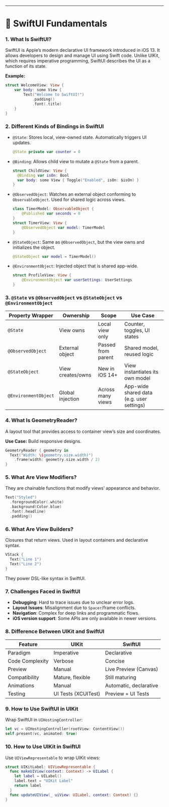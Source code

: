 
---

# 🧩 SwiftUI Fundamentals

### 1. What Is SwiftUI?

SwiftUI is Apple’s modern declarative UI framework introduced in iOS 13. It allows developers to design and manage UI using Swift code. Unlike UIKit, which requires imperative programming, SwiftUI describes the UI as a function of its state.

**Example:**

```swift
struct WelcomeView: View {
    var body: some View {
        Text("Welcome to SwiftUI!")
            .padding()
            .font(.title)
    }
}
```

### 2. Different Kinds of Bindings in SwiftUI

* `@State`: Stores local, view-owned state. Automatically triggers UI updates.

  ```swift
  @State private var counter = 0
  ```

* `@Binding`: Allows child view to mutate a `@State` from a parent.

  ```swift
  struct ChildView: View {
    @Binding var isOn: Bool
    var body: some View { Toggle("Enabled", isOn: $isOn) }
  }
  ```

* `@ObservedObject`: Watches an external object conforming to `ObservableObject`. Used for shared logic across views.

  ```swift
  class TimerModel: ObservableObject {
      @Published var seconds = 0
  }
  struct TimerView: View {
      @ObservedObject var model: TimerModel
  }
  ```

* `@StateObject`: Same as `@ObservedObject`, but the view owns and initializes the object.

  ```swift
  @StateObject var model = TimerModel()
  ```

* `@EnvironmentObject`: Injected object that is shared app-wide.

  ```swift
  struct ProfileView: View {
      @EnvironmentObject var userSettings: UserSettings
  }
  ```

### 3. `@State` vs `@ObservedObject` vs `@StateObject` vs `@EnvironmentObject`

| Property Wrapper     | Ownership         | Scope              | Use Case                                  |
| -------------------- | ----------------- | ------------------ | ----------------------------------------- |
| `@State`             | View owns         | Local view only    | Counter, toggles, UI states               |
| `@ObservedObject`    | External object   | Passed from parent | Shared model, reused logic                |
| `@StateObject`       | View creates/owns | New in iOS 14+     | View instantiates its own model           |
| `@EnvironmentObject` | Global injection  | Across many views  | App-wide shared data (e.g. user settings) |

### 4. What Is GeometryReader?

A layout tool that provides access to container view’s size and coordinates.

**Use Case:** Build responsive designs.

```swift
GeometryReader { geometry in
  Text("Width: \(geometry.size.width)")
    .frame(width: geometry.size.width / 2)
}
```

### 5. What Are View Modifiers?

They are chainable functions that modify views’ appearance and behavior.

```swift
Text("Styled")
  .foregroundColor(.white)
  .background(Color.blue)
  .font(.headline)
  .padding()
```

### 6. What Are View Builders?

Closures that return views. Used in layout containers and declarative syntax.

```swift
VStack {
  Text("Line 1")
  Text("Line 2")
}
```

They power DSL-like syntax in SwiftUI.

### 7. Challenges Faced in SwiftUI

* **Debugging**: Hard to trace issues due to unclear error logs.
* **Layout Issues**: Misalignment due to `Spacer`/frame conflicts.
* **Navigation**: Complex for deep links and programmatic flows.
* **iOS version support**: Some APIs are only available in newer versions.

### 8. Difference Between UIKit and SwiftUI

| Feature         | UIKit               | SwiftUI                |
| --------------- | ------------------- | ---------------------- |
| Paradigm        | Imperative          | Declarative            |
| Code Complexity | Verbose             | Concise                |
| Preview         | Manual              | Live Preview (Canvas)  |
| Compatibility   | Mature, flexible    | Still maturing         |
| Animations      | Manual              | Automatic, declarative |
| Testing         | UI Tests (XCUITest) | Preview + UI Tests     |

### 9. How to Use SwiftUI in UIKit

Wrap SwiftUI in `UIHostingController`:

```swift
let vc = UIHostingController(rootView: ContentView())
self.present(vc, animated: true)
```

### 10. How to Use UIKit in SwiftUI

Use `UIViewRepresentable` to wrap UIKit views:

```swift
struct UIKitLabel: UIViewRepresentable {
  func makeUIView(context: Context) -> UILabel {
    let label = UILabel()
    label.text = "UIKit Label"
    return label
  }
  func updateUIView(_ uiView: UILabel, context: Context) {}
}
```


